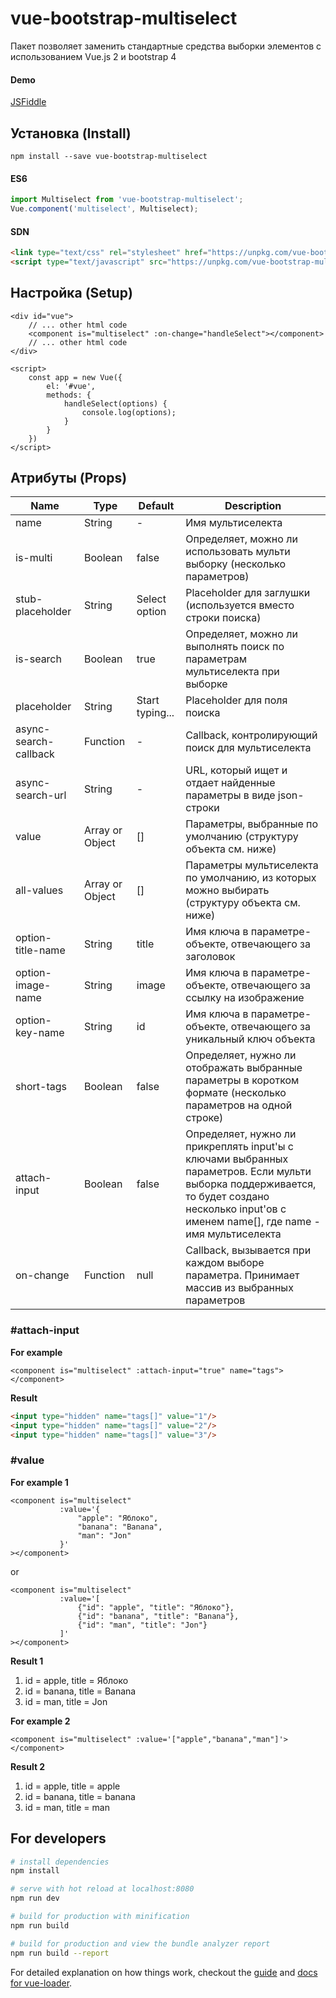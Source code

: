 # vue-bootstrap-multiselect

Пакет позволяет заменить стандартные средства выборки элементов с использованием Vue.js 2 и bootstrap 4

#### Demo

[JSFiddle](https://jsfiddle.net/lapaliv/ugdfmj7n/)

## Установка (Install)

```
npm install --save vue-bootstrap-multiselect
```

#### ES6
```js
import Multiselect from 'vue-bootstrap-multiselect';
Vue.component('multiselect', Multiselect);
```

#### SDN
```html
<link type="text/css" rel="stylesheet" href="https://unpkg.com/vue-bootstrap-multiselect/dist/vue-bootstrap-multiselect.min.css" /> 
<script type="text/javascript" src="https://unpkg.com/vue-bootstrap-multiselect/dist/vue-bootstrap-multiselect.min.js"></script> 
```

## Настройка (Setup)

```vuejs
<div id="vue">
    // ... other html code 
    <component is="multiselect" :on-change="handleSelect"></component>
    // ... other html code
</div>

<script>
    const app = new Vue({
        el: '#vue',
        methods: {
            handleSelect(options) {
                console.log(options);
            }
        }
    })
</script>
```

## Атрибуты (Props)

| Name                  | Type            | Default         | Description                                                                                                                                                                                    |
|---------------------- | --------------- | --------------- | -----------------------------------------------------------------------------------------------------------------------------------------------------------------------------------------------|
| name                  | String          | -               | Имя мультиселекта                                                                                                                                                                              |
| is-multi              | Boolean         | false           | Определяет, можно ли использовать мульти выборку (несколько параметров)                                                                                                                        |
| stub-placeholder      | String          | Select option   | Placeholder для заглушки (используется вместо строки поиска)                                                                                                                                   |
| is-search             | Boolean         | true            | Определяет, можно ли выполнять поиск по параметрам мультиселекта при выборке                                                                                                                   |
| placeholder           | String          | Start typing... | Placeholder для поля поиска                                                                                                                                                                    |
| async-search-callback | Function        | -               | Callback, контролирующий поиск для мультиселекта                                                                                                                                               |
| async-search-url      | String          | -               | URL, который ищет и отдает найденные параметры в виде json-строки                                                                                                                              |
| value                 | Array or Object | []              | Параметры, выбранные по умолчанию (структуру объекта см. ниже)                                                                                                                                 |
| all-values            | Array or Object | []              | Параметры мультиселекта по умолчанию, из которых можно выбирать (структуру объекта см. ниже)                                                                                                   |
| option-title-name     | String          | title           | Имя ключа в параметре-объекте, отвечающего за заголовок                                                                                                                                        |
| option-image-name     | String          | image           | Имя ключа в параметре-объекте, отвечающего за ссылку на изображение                                                                                                                            |
| option-key-name       | String          | id              | Имя ключа в параметре-объекте, отвечающего за уникальный ключ объекта                                                                                                                          |
| short-tags            | Boolean         | false           | Определяет, нужно ли отображать выбранные параметры в коротком формате (несколько параметров на одной строке)                                                                                  |
| attach-input          | Boolean         | false           | Определяет, нужно ли прикреплять input'ы с ключами выбранных параметров. Если мульти выборка поддерживается, то будет создано несколько input'ов с именем name[], где name - имя мультиселекта |
| on-сhange             | Function        | null            | Callback, вызывается при каждом выборе параметра. Принимает массив из выбранных параметров                                                                                                     |

### #attach-input

**For example**

```vuejs
<component is="multiselect" :attach-input="true" name="tags"></component>
```

**Result**
```html
<input type="hidden" name="tags[]" value="1"/>
<input type="hidden" name="tags[]" value="2"/>
<input type="hidden" name="tags[]" value="3"/>
```

### #value

**For example 1**
```vuejs
<component is="multiselect"
           :value='{
               "apple": "Яблоко",
               "banana": "Banana",
               "man": "Jon"
           }'
></component>
```
or

```vuejs
<component is="multiselect"
           :value='[
               {"id": "apple", "title": "Яблоко"},
               {"id": "banana", "title": "Banana"},
               {"id": "man", "title": "Jon"}
           ]'
></component>
```

**Result 1**
1. id = apple, title = Яблоко
2. id = banana, title = Banana
3. id = man, title = Jon

**For example 2**
```vuejs
<component is="multiselect" :value='["apple","banana","man"]'></component>
```

**Result 2**
1. id = apple, title = apple
2. id = banana, title = banana
3. id = man, title = man

## For developers

``` bash
# install dependencies
npm install

# serve with hot reload at localhost:8080
npm run dev

# build for production with minification
npm run build

# build for production and view the bundle analyzer report
npm run build --report
```

For detailed explanation on how things work, checkout the [guide](http://vuejs-templates.github.io/webpack/) and [docs for vue-loader](http://vuejs.github.io/vue-loader).
